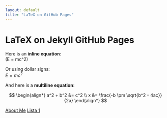 ```yaml
---
layout: default
title: "LaTeX on GitHub Pages"
---
```


# LaTeX on Jekyll GitHub Pages

Here is an **inline equation**:  
<span class="math">\(E = mc^2\)</span>  

Or using dollar signs:  
<span class="math">$E = mc^2$</span>  

And here is a **multiline equation**:

$$
\begin{align*}
    a^2 + b^2 &= c^2 \\
    x &= \frac{-b \pm \sqrt{b^2 - 4ac}}{2a}
\end{align*}
$$

[About Me](about/)
[Lista 1](list1/)
